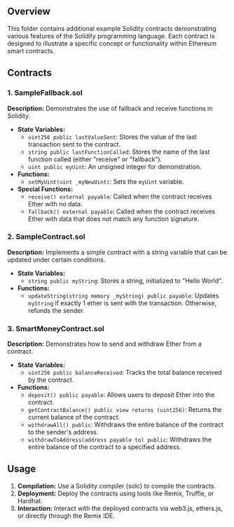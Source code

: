 ## Overview
This folder contains additional example Solidity contracts demonstrating various features of the Solidity programming language. Each contract is designed to illustrate a specific concept or functionality within Ethereum smart contracts.

## Contracts

### 1. SampleFallback.sol
**Description:** Demonstrates the use of fallback and receive functions in Solidity.
- **State Variables:**
  - `uint256 public lastValueSent`: Stores the value of the last transaction sent to the contract.
  - `string public lastFunctionCalled`: Stores the name of the last function called (either "receive" or "fallback").
  - `uint public myUint`: An unsigned integer for demonstration.
- **Functions:**
  - `setMyUint(uint _myNewUint)`: Sets the `myUint` variable.
- **Special Functions:**
  - `receive() external payable`: Called when the contract receives Ether with no data.
  - `fallback() external payable`: Called when the contract receives Ether with data that does not match any function signature.

### 2. SampleContract.sol
**Description:** Implements a simple contract with a string variable that can be updated under certain conditions.
- **State Variables:**
  - `string public myString`: Stores a string, initialized to "Hello World".
- **Functions:**
  - `updateString(string memory _myString) public payable`: Updates `myString` if exactly 1 ether is sent with the transaction. Otherwise, refunds the sender.

### 3. SmartMoneyContract.sol
**Description:** Demonstrates how to send and withdraw Ether from a contract.
- **State Variables:**
  - `uint256 public balanceReceived`: Tracks the total balance received by the contract.
- **Functions:**
  - `deposit() public payable`: Allows users to deposit Ether into the contract.
  - `getContractBalance() public view returns (uint256)`: Returns the current balance of the contract.
  - `withdrawAll() public`: Withdraws the entire balance of the contract to the sender's address.
  - `withdrawToAddress(address payable to) public`: Withdraws the entire balance of the contract to a specified address.

## Usage
1. **Compilation:** Use a Solidity compiler (solc) to compile the contracts.
2. **Deployment:** Deploy the contracts using tools like Remix, Truffle, or Hardhat.
3. **Interaction:** Interact with the deployed contracts via web3.js, ethers.js, or directly through the Remix IDE.